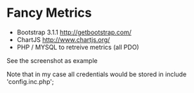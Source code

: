 Fancy Metrics
============
- Bootstrap 3.1.1 http://getbootstrap.com/
- ChartJS http://www.chartjs.org/
- PHP / MYSQL to retreive metrics (all PDO)

See the screenshot as example

Note that in my case all credentials would be stored in
include 'config.inc.php';


